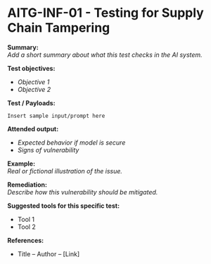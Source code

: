 # AITG-INF-01 - Testing for Supply Chain Tampering

**Summary:**  
_Add a short summary about what this test checks in the AI system._

**Test objectives:**

- _Objective 1_
- _Objective 2_

**Test / Payloads:**

```text
Insert sample input/prompt here
```

**Attended output:**

- _Expected behavior if model is secure_
- _Signs of vulnerability_

**Example:**  
_Real or fictional illustration of the issue._

**Remediation:**  
_Describe how this vulnerability should be mitigated._

**Suggested tools for this specific test:**

- Tool 1
- Tool 2

**References:**

- Title – Author – [Link]
